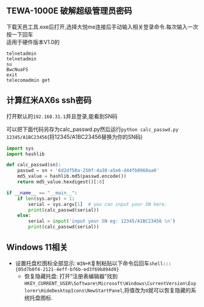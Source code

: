 ## TEWA-1000E 破解超级管理员密码 
下载天邑工具.exe后打开,选择大悦me连接后手动输入相关登录命令.每次输入一次按一下回车  
适用于硬件版本V1.0的  
```
telnetadmin
telnetadmin
su
BwcNuaFS
exit
telecomadmin get
```

## 计算红米AX6s ssh密码  

打开默认的`192.168.31.1`并且登录,能看到SN码   

可以把下面代码另存为calc_passwd.py然后运行`python calc_passwd.py 12345/A1BC23456`(将12345/A1BC23456替换为你的SN码)

```python
import sys
import hashlib

def calc_passwd(sn):
    passwd = sn + '6d2df50a-250f-4a30-a5e6-d44fb0960aa0'
    md5_value = hashlib.md5(passwd.encode())
    return md5_value.hexdigest()[:8]

if __name__ == "__main__":
    if len(sys.argv) > 1:
        serial = sys.argv[1]  # you can input your SN here.
        print(calc_passwd(serial))
    else:
        serial = input('input your SN eg: 12345/A1BC23456 \n')
        print(calc_passwd(serial))
```

## Windows 11相关  
- 设置托盘栏图标全部显示: `WIN+R`复制粘贴以下命令后回车`shell:::{05d7b0f4-2121-4eff-bf6b-ed3f69b894d9}`  
    - 恢复隐藏托盘: 打开“注册表编辑器”找到`HKEY_CURRENT_USER\Software\Microsoft\Windows\CurrentVersion\Explorer\HideDesktopIcons\NewStartPanel`,将值改为`0`就可以恢复隐藏的系统托盘图标.
